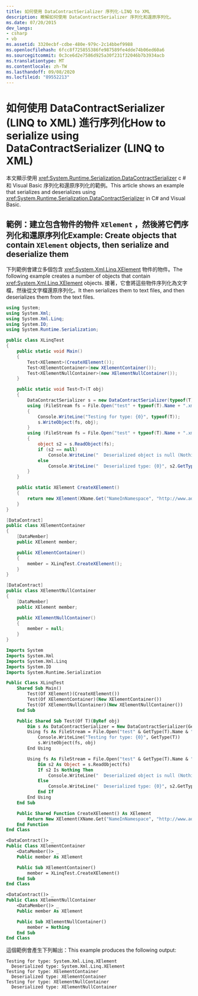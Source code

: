 ```yaml
---
title: 如何使用 DataContractSerializer 序列化-LINQ to XML
description: 瞭解如何使用 DataContractSerializer 序列化和還原序列化。
ms.date: 07/20/2015
dev_langs:
- csharp
- vb
ms.assetid: 3320ecbf-cdbe-480e-979c-2c14bbef9988
ms.openlocfilehash: 6fcc8f725855386fe987589fe4dde74b06ed60a6
ms.sourcegitcommit: 0c3ce6d2e7586d925a30f231f32046b7b3934acb
ms.translationtype: MT
ms.contentlocale: zh-TW
ms.lasthandoff: 09/08/2020
ms.locfileid: "89552213"
---
```

# <a name="how-to-serialize-using-datacontractserializer-linq-to-xml"></a><span data-ttu-id="63a05-103">如何使用 DataContractSerializer (LINQ to XML) 進行序列化</span><span class="sxs-lookup"><span data-stu-id="63a05-103">How to serialize using DataContractSerializer (LINQ to XML)</span></span>

<span data-ttu-id="63a05-104">本文顯示使用 <xref:System.Runtime.Serialization.DataContractSerializer> c # 和 Visual Basic 序列化和還原序列化的範例。</span><span class="sxs-lookup"><span data-stu-id="63a05-104">This article shows an example that serializes and deserializes using <xref:System.Runtime.Serialization.DataContractSerializer> in C# and Visual Basic.</span></span>

## <a name="example-create-objects-that-contain-xelement-objects-then-serialize-and-deserialize-them"></a><span data-ttu-id="63a05-105">範例：建立包含物件的物件 `XElement` ，然後將它們序列化和還原序列化</span><span class="sxs-lookup"><span data-stu-id="63a05-105">Example: Create objects that contain `XElement` objects, then serialize and deserialize them</span></span>

<span data-ttu-id="63a05-106">下列範例會建立多個包含 <xref:System.Xml.Linq.XElement> 物件的物件。</span><span class="sxs-lookup"><span data-stu-id="63a05-106">The following example creates a number of objects that contain <xref:System.Xml.Linq.XElement> objects.</span></span> <span data-ttu-id="63a05-107">接著，它會將這些物件序列化為文字檔，然後從文字檔還原序列化。</span><span class="sxs-lookup"><span data-stu-id="63a05-107">It then serializes them to text files, and then deserializes them from the text files.</span></span>

```csharp
using System;
using System.Xml;
using System.Xml.Linq;
using System.IO;
using System.Runtime.Serialization;

public class XLinqTest
{
    public static void Main()
    {
        Test<XElement>(CreateXElement());
        Test<XElementContainer>(new XElementContainer());
        Test<XElementNullContainer>(new XElementNullContainer());
    }

    public static void Test<T>(T obj)
    {
        DataContractSerializer s = new DataContractSerializer(typeof(T));
        using (FileStream fs = File.Open("test" + typeof(T).Name + ".xml", FileMode.Create))
        {
            Console.WriteLine("Testing for type: {0}", typeof(T));
            s.WriteObject(fs, obj);
        }
        using (FileStream fs = File.Open("test" + typeof(T).Name + ".xml", FileMode.Open))
        {
            object s2 = s.ReadObject(fs);
            if (s2 == null)
                Console.WriteLine("  Deserialized object is null (Nothing in VB)");
            else
                Console.WriteLine("  Deserialized type: {0}", s2.GetType());
        }
    }

    public static XElement CreateXElement()
    {
        return new XElement(XName.Get("NameInNamespace", "http://www.adventure-works.org"));
    }
}

[DataContract]
public class XElementContainer
{
    [DataMember]
    public XElement member;

    public XElementContainer()
    {
        member = XLinqTest.CreateXElement();
    }
}

[DataContract]
public class XElementNullContainer
{
    [DataMember]
    public XElement member;

    public XElementNullContainer()
    {
        member = null;
    }
}
```

```vb
Imports System
Imports System.Xml
Imports System.Xml.Linq
Imports System.IO
Imports System.Runtime.Serialization

Public Class XLinqTest
    Shared Sub Main()
        Test(Of XElement)(CreateXElement())
        Test(Of XElementContainer)(New XElementContainer())
        Test(Of XElementNullContainer)(New XElementNullContainer())
    End Sub

    Public Shared Sub Test(Of T)(ByRef obj)
        Dim s As DataContractSerializer = New DataContractSerializer(GetType(T))
        Using fs As FileStream = File.Open("test" & GetType(T).Name & ".xml", FileMode.Create)
            Console.WriteLine("Testing for type: {0}", GetType(T))
            s.WriteObject(fs, obj)
        End Using

        Using fs As FileStream = File.Open("test" & GetType(T).Name & ".xml", FileMode.Open)
            Dim s2 As Object = s.ReadObject(fs)
            If s2 Is Nothing Then
                Console.WriteLine("  Deserialized object is null (Nothing in VB)")
            Else
                Console.WriteLine("  Deserialized type: {0}", s2.GetType())
            End If
        End Using
    End Sub

    Public Shared Function CreateXElement() As XElement
        Return New XElement(XName.Get("NameInNamespace", "http://www.adventure-works.org"))
    End Function
End Class

<DataContract()> _
Public Class XElementContainer
    <DataMember()> _
    Public member As XElement

    Public Sub XElementContainer()
        member = XLinqTest.CreateXElement()
    End Sub
End Class

<DataContract()> _
Public Class XElementNullContainer
    <DataMember()> _
    Public member As XElement

    Public Sub XElementNullContainer()
        member = Nothing
    End Sub
End Class
```

 <span data-ttu-id="63a05-108">這個範例會產生下列輸出：</span><span class="sxs-lookup"><span data-stu-id="63a05-108">This example produces the following output:</span></span>

```output
Testing for type: System.Xml.Linq.XElement
  Deserialized type: System.Xml.Linq.XElement
Testing for type: XElementContainer
  Deserialized type: XElementContainer
Testing for type: XElementNullContainer
  Deserialized type: XElementNullContainer
```
